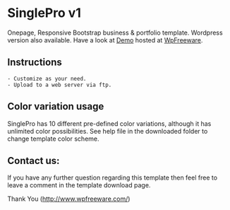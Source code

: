 # SinglePro v1
Onepage, Responsive Bootstrap business & portfolio template. Wordpress version also available. Have a look at [Demo](http://www.wpfreeware.com/singlepro-free-bootstrap-one-page-business-portfolio-theme/) hosted at [WpFreeware](http://wpfreeware.net/).

## Instructions
    - Customize as your need.
    - Upload to a web server via ftp.

## Color variation usage
SinglePro has 10 different pre-defined color variations, although it has unlimited color possibilities. See help file in the downloaded folder to change template color scheme. 

## Contact us:
If you have any further question regarding this template then feel free to leave a comment in the template download page.

Thank You
(http://www.wpfreeware.com/)
